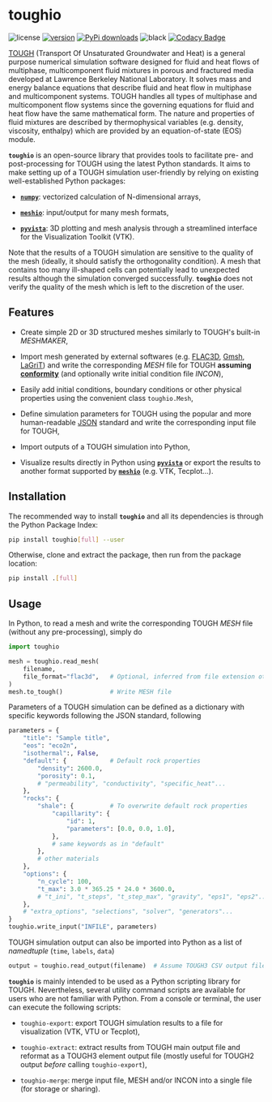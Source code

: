 # toughio
![license](https://img.shields.io/badge/license-MIT-green)
[![version](https://img.shields.io/pypi/v/toughio.svg?style=flat)](https://pypi.org/project/toughio)
[![PyPi downloads](https://img.shields.io/pypi/dm/toughio.svg?style=flat)](https://pypistats.org/packages/toughio)
![black](https://img.shields.io/badge/style-black-black)
[![Codacy Badge](https://api.codacy.com/project/badge/Grade/7cb5ea7f0df9438c9c5bd74a08874aca)](https://www.codacy.com/manual/keurfonluu/toughio?utm_source=github.com&amp;utm_medium=referral&amp;utm_content=keurfonluu/toughio&amp;utm_campaign=Badge_Grade)

[TOUGH](https://tough.lbl.gov/) (Transport Of Unsaturated Groundwater and Heat) is a general purpose numerical simulation software designed for fluid and heat flows of multiphase, multicomponent fluid mixtures in porous and fractured media developed at Lawrence Berkeley National Laboratory. It solves mass and energy balance equations that describe fluid and heat flow in multiphase and multicomponent systems. TOUGH handles all types of multiphase and multicomponent flow systems since the governing equations for fluid and heat flow have the same mathematical form. The nature and properties of fluid mixtures are described by thermophysical variables (e.g. density, viscosity, enthalpy) which are provided by an equation-of-state (EOS) module.

**``toughio``** is an open-source library that provides tools to facilitate pre- and post-processing for TOUGH using the latest Python standards. It aims to make setting up of a TOUGH simulation user-friendly by relying on existing well-established Python packages:

* [**``numpy``**](https://numpy.org/): vectorized calculation of N-dimensional arrays,

* [**``meshio``**](https://github.com/nschloe/meshio): input/output for many mesh formats,

* [**``pyvista``**](https://github.com/pyvista/pyvista): 3D plotting and mesh analysis through a streamlined interface for the Visualization Toolkit (VTK).

Note that the results of a TOUGH simulation are sensitive to the quality of the mesh (ideally, it should satisfy the orthogonality condition). A mesh that contains too many ill-shaped cells can potentially lead to unexpected results although the simulation converged successfully. **``toughio``** does not verify the quality of the mesh which is left to the discretion of the user.


## Features

* Create simple 2D or 3D structured meshes similarly to TOUGH's built-in *MESHMAKER*,

* Import mesh generated by external softwares (e.g. [FLAC3D](https://www.itascacg.com/software/flac3d), [Gmsh](http://gmsh.info/), [LaGriT](https://meshing.lanl.gov/)) and write the corresponding *MESH* file for TOUGH **assuming [conformity](https://www.quora.com/What-is-non-conformal-mesh-in-CFD)** (and optionally write initial condition file *INCON*),

* Easily add initial conditions, boundary conditions or other physical properties using the convenient class ``toughio.Mesh``,

* Define simulation parameters for TOUGH using the popular and more human-readable [JSON](http://json.org/) standard and write the corresponding input file for TOUGH,

* Import outputs of a TOUGH simulation into Python,

* Visualize results directly in Python using [**``pyvista``**](https://github.com/pyvista/pyvista) or export the results to another format supported by [**``meshio``**](https://github.com/nschloe/meshio) (e.g. VTK, Tecplot...).


## Installation

The recommended way to install **``toughio``** and all its dependencies is through the Python Package Index:

```bash
pip install toughio[full] --user
```

Otherwise, clone and extract the package, then run from the package location:

```bash
pip install .[full]
```

## Usage

In Python, to read a mesh and write the corresponding TOUGH *MESH* file (without any pre-processing), simply do

```python
import toughio

mesh = toughio.read_mesh(
    filename,
    file_format="flac3d",   # Optional, inferred from file extension otherwise
)
mesh.to_tough()             # Write MESH file
```

Parameters of a TOUGH simulation can be defined as a dictionary with specific keywords following the JSON standard, following

```python
parameters = {
    "title": "Sample title",
    "eos": "eco2n",
    "isothermal":, False,
    "default": {            # Default rock properties
        "density": 2600.0,
        "porosity": 0.1,
        # "permeability", "conductivity", "specific_heat"...
    },
    "rocks": {
        "shale": {          # To overwrite default rock properties
            "capillarity": {
                "id": 1,
                "parameters": [0.0, 0.0, 1.0],
            },
            # same keywords as in "default"
        },
        # other materials
    },
    "options": {
        "n_cycle": 100,
        "t_max": 3.0 * 365.25 * 24.0 * 3600.0,
        # "t_ini", "t_steps", "t_step_max", "gravity", "eps1", "eps2"...
    },
    # "extra_options", "selections", "solver", "generators"...
}
toughio.write_input("INFILE", parameters)
```

TOUGH simulation output can also be imported into Python as a list of *namedtuple* (``time``, ``labels``, ``data``)

```python
output = toughio.read_output(filename)  # Assume TOUGH3 CSV output file
```

**``toughio``** is mainly intended to be used as a Python scripting library for TOUGH. Nevertheless, several utility command scripts are available for users who are not familiar with Python. From a console or terminal, the user can execute the following scripts:

* ``toughio-export``: export TOUGH simulation results to a file for visualization (VTK, VTU or Tecplot),

* ``toughio-extract``: extract results from TOUGH main output file and reformat as a TOUGH3 element output file (mostly useful for TOUGH2 output *before* calling ``toughio-export``),

* ``toughio-merge``: merge input file, MESH and/or INCON into a single file (for storage or sharing).